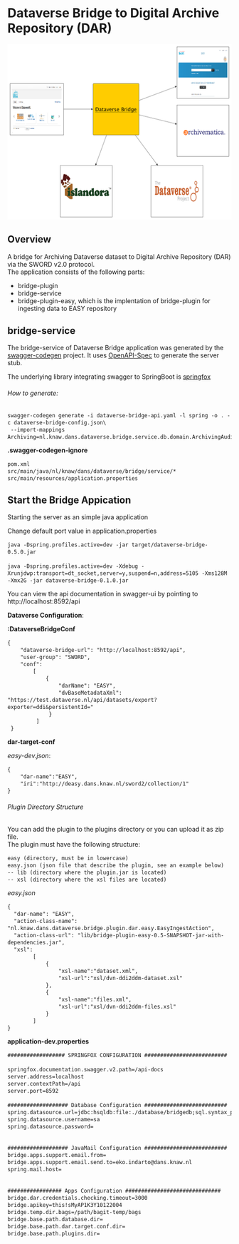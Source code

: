 # Dataverse Bridge to Digital Archive Repository (DAR)

![Dataverse Bridge](dataverse-bridge.png "Dataverse Bridge")

## Overview
A bridge for Archiving Dataverse dataset to Digital Archive Repository (DAR) via the SWORD v2.0 protocol.\
The application consists of the following parts:
*  bridge-plugin
*  bridge-service
*  bridge-plugin-easy, which is the implentation of bridge-plugin for ingesting data to EASY repository


## bridge-service
The bridge-service of Dataverse Bridge application was generated by the [swagger-codegen](https://github.com/swagger-api/swagger-codegen) project.
It uses [OpenAPI-Spec](https://github.com/swagger-api/swagger-core) to generate the server stub.

The underlying library integrating swagger to SpringBoot is [springfox](https://github.com/springfox/springfox)

###### How to generate:
```
swagger-codegen generate -i dataverse-bridge-api.yaml -l spring -o . -c dataverse-bridge-config.json\
 --import-mappings Archiving=nl.knaw.dans.dataverse.bridge.service.db.domain.ArchivingAuditLog

```

__.swagger-codegen-ignore__
```
pom.xml
src/main/java/nl/knaw/dans/dataverse/bridge/service/*
src/main/resources/application.properties
```

## Start the Bridge Appication
Starting the server as an simple java application

Change default port value in application.properties
```
java -Dspring.profiles.active=dev -jar target/dataverse-bridge-0.5.0.jar

java -Dspring.profiles.active=dev -Xdebug -Xrunjdwp:transport=dt_socket,server=y,suspend=n,address=5105 -Xms128M -Xmx2G -jar dataverse-bridge-0.1.0.jar

```

You can view the api documentation in swagger-ui by pointing to
http://localhost:8592/api


__Dataverse Configuration__:

**:DataverseBridgeConf**
```
{
    "dataverse-bridge-url": "http://localhost:8592/api",
    "user-group": "SWORD",
    "conf":
        [
            {
                "darName": "EASY",
                "dvBaseMetadataXml": "https://test.dataverse.nl/api/datasets/export?exporter=ddi&persistentId="
             }
         ]
 }
```


**dar-target-conf**

*easy-dev.json*:
```
{
    "dar-name":"EASY",
    "iri":"http://deasy.dans.knaw.nl/sword2/collection/1"
}
```

###### Plugin Directory Structure
You can add the plugin to the plugins directory or you can upload it as zip file.\
The plugin must have the following structure:

```
easy (directory, must be in lowercase)
easy.json (json file that describe the plugin, see an example below)
-- lib (directory where the plugin.jar is located)
-- xsl (directory where the xsl files are located)

```

*easy.json*
```
{
  "dar-name": "EASY",
  "action-class-name": "nl.knaw.dans.dataverse.bridge.plugin.dar.easy.EasyIngestAction",
  "action-class-url": "lib/bridge-plugin-easy-0.5-SNAPSHOT-jar-with-dependencies.jar",
  "xsl":
        [
            {
                "xsl-name":"dataset.xml",
                "xsl-url":"xsl/dvn-ddi2ddm-dataset.xsl"
            },
            {
                "xsl-name":"files.xml",
                "xsl-url":"xsl/dvn-ddi2ddm-files.xsl"
            }
        ]
}
```


__application-dev.properties__

```
################## SPRINGFOX CONFIGURATION ##########################

springfox.documentation.swagger.v2.path=/api-docs
server.address=localhost
server.contextPath=/api
server.port=8592

################### Database Configuration ##########################
spring.datasource.url=jdbc:hsqldb:file:./database/bridgedb;sql.syntax_pgs=true
spring.datasource.username=sa
spring.datasource.password=


################### JavaMail Configuration ##########################
bridge.apps.support.email.from=
bridge.apps.support.email.send.to=eko.indarto@dans.knaw.nl
spring.mail.host=


################# Apps Configuration ##############################
bridge.dar.credentials.checking.timeout=3000
bridge.apikey=this!sMyAP1K3Y10122004
bridge.temp.dir.bags=/path/bagit-temp/bags
bridge.base.path.database.dir=
bridge.base.path.dar.target.conf.dir=
bridge.base.path.plugins.dir=

```
